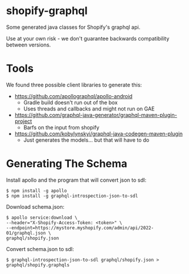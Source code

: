 # shopify-graphql

Some generated java classes for Shopify's graphql api.

Use at your own risk - we don't guarantee backwards compatibility between versions.

# Tools

We found three possible client libraries to generate this:

* https://github.com/apollographql/apollo-android
  * Gradle build doesn't run out of the box
  * Uses threads and callbacks and might not run on GAE
* https://github.com/graphql-java-generator/graphql-maven-plugin-project
  * Barfs on the input from shopify
* https://github.com/kobylynskyi/graphql-java-codegen-maven-plugin
  * Just generates the models... but that will have to do

# Generating The Schema

Install apollo and the program that will convert json to sdl:
```shell script
$ npm install -g apollo
$ npm install -g graphql-introspection-json-to-sdl
```
Download schema.json:
```shell script
$ apollo service:download \
--header="X-Shopify-Access-Token: <token>" \
--endpoint=https://mystore.myshopify.com/admin/api/2022-01/graphql.json \
graphql/shopify.json
```
Convert schema.json to sdl:
```shell script
$ graphql-introspection-json-to-sdl graphql/shopify.json > graphql/shopify.graphqls
```
